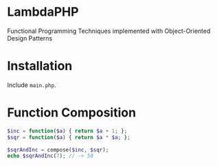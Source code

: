 LambdaPHP
=========

Functional Programming Techniques implemented with Object-Oriented Design Patterns

Installation
============

Include `main.php`.

Function Composition
====================

```php
$inc = function($a) { return $a + 1; };
$sqr = function($a) { return $a * $a; };

$sqrAndInc = compose($inc, $sqr);
echo $sqrAndInc(7); // -> 50
```
